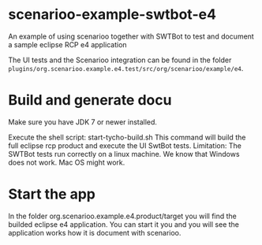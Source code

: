 # scenarioo-example-swtbot-e4

An example of using scenarioo together with SWTBot to test and document a sample eclipse RCP e4 application

The UI tests and the Scenarioo integration can be found in the folder `plugins/org.scenarioo.example.e4.test/src/org/scenarioo/example/e4`.
# Build and generate docu

Make sure you have JDK 7 or newer installed.

Execute the shell script: start-tycho-build.sh
This command will build the full eclipse rcp product and execute the UI SwtBot tests.
Limitation: The SWTBot tests run correctly on a linux machine. We know that Windows does not work. Mac OS might work.

# Start the app
In the folder org.scenarioo.example.e4.product/target you will find the builded eclipse e4 application. You can start it you and you will see the application works how it is document with scenarioo.
